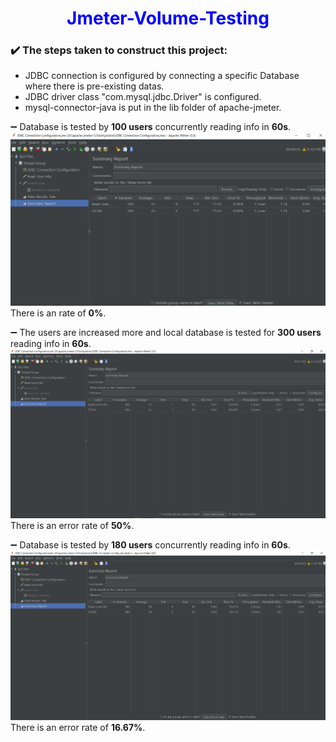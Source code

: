 <h1 style="color:blue", align="center">Jmeter-Volume-Testing</h1>


### :heavy_check_mark: The steps taken to construct this project:

- JDBC connection is configured by connecting a specific Database where there is pre-existing datas.
- JDBC driver class "com.mysql.jdbc.Driver" is configured.
- mysql-connector-java is put in the lib folder of apache-jmeter.

:heavy_minus_sign: Database is tested by **100 users** concurrently reading info in **60s**.
![100 users reading info in 60 s](https://github.com/Tonmoy61/Jmeter-Volume-Testing/blob/main/image/image1.png)
There is an rate of **0%**.


:heavy_minus_sign: The users are increased more and local database is tested for **300 users** reading info in **60s**.
![300 users reading info in 60 s with fail rate of 49 67%](https://github.com/Tonmoy61/Jmeter-Volume-Testing/blob/main/image/image2.png)
There is an error rate of **50%**.


:heavy_minus_sign: Database is tested by **180 users** concurrently reading info in **60s**.
![100 users reading info in 60 s](https://github.com/Tonmoy61/Jmeter-Volume-Testing/blob/main/image/image3.png)
There is an error rate of **16.67%**.


